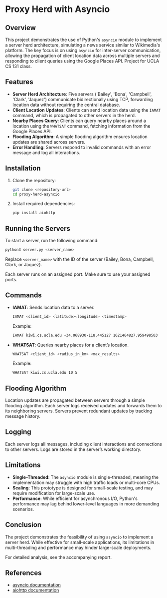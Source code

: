 # Proxy Herd with Asyncio

## Overview
This project demonstrates the use of Python's `asyncio` module to implement a server herd architecture, simulating a news service similar to Wikimedia's platform. The key focus is on using `asyncio` for inter-server communication, allowing the propagation of client location data across multiple servers and responding to client queries using the Google Places API. Project for UCLA CS 131 class.

## Features
- **Server Herd Architecture**: Five servers ('Bailey', 'Bona', 'Campbell', 'Clark', 'Jaquez') communicate bidirectionally using TCP, forwarding location data without requiring the central database.
- **Client Location Updates**: Clients can send location data using the `IAMAT` command, which is propagated to other servers in the herd.
- **Nearby Places Query**: Clients can query nearby places around a location using the `WHATSAT` command, fetching information from the Google Places API.
- **Flooding Algorithm**: A simple flooding algorithm ensures location updates are shared across servers.
- **Error Handling**: Servers respond to invalid commands with an error message and log all interactions.

## Installation
1. Clone the repository:
   ```bash
   git clone <repository-url>
   cd proxy-herd-asyncio
   ```
2. Install required dependencies:
   ```bash
   pip install aiohttp
   ```

## Running the Servers
To start a server, run the following command:
```bash
python3 server.py <server_name>
```
Replace `<server_name>` with the ID of the server (Bailey, Bona, Campbell, Clark, or Jaquez).

Each server runs on an assigned port. Make sure to use your assigned ports.

## Commands
- **IAMAT**: Sends location data to a server.
   ```bash
   IAMAT <client_id> <latitude><longitude> <timestamp>
   ```
   Example:
   ```bash
   IAMAT kiwi.cs.ucla.edu +34.068930-118.445127 1621464827.959498503
   ```

- **WHATSAT**: Queries nearby places for a client’s location.
   ```bash
   WHATSAT <client_id> <radius_in_km> <max_results>
   ```
   Example:
   ```bash
   WHATSAT kiwi.cs.ucla.edu 10 5
   ```

## Flooding Algorithm
Location updates are propagated between servers through a simple flooding algorithm. Each server logs received updates and forwards them to its neighboring servers. Servers prevent redundant updates by tracking message history.

## Logging
Each server logs all messages, including client interactions and connections to other servers. Logs are stored in the server’s working directory.

## Limitations
- **Single-Threaded**: The `asyncio` module is single-threaded, meaning the implementation may struggle with high traffic loads or multi-core CPUs.
- **Scaling**: This prototype is designed for small-scale testing, and may require modification for large-scale use.
- **Performance**: While efficient for asynchronous I/O, Python's performance may lag behind lower-level languages in more demanding scenarios.

## Conclusion
The project demonstrates the feasibility of using `asyncio` to implement a server herd. While effective for small-scale applications, its limitations in multi-threading and performance may hinder large-scale deployments.

For detailed analysis, see the accompanying report.

## References
- [asyncio documentation](https://docs.python.org/3/library/asyncio.html)
- [aiohttp documentation](https://docs.aiohttp.org/en/stable/)